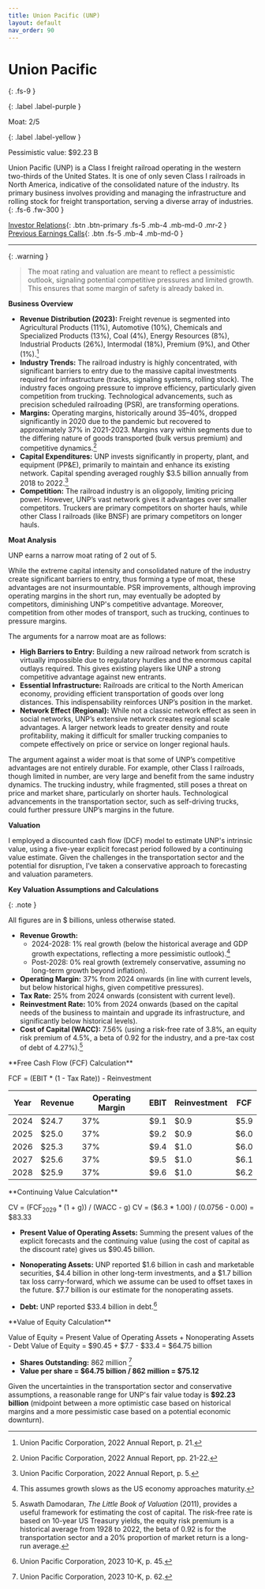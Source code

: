```yaml
---
title: Union Pacific (UNP)
layout: default
nav_order: 90
---
```


# Union Pacific
{: .fs-9 }

{: .label .label-purple }

Moat: 2/5

{: .label .label-yellow }

Pessimistic value: $92.23 B

Union Pacific (UNP) is a Class I freight railroad operating in the western two-thirds of the United States.  It is one of only seven Class I railroads in North America, indicative of the consolidated nature of the industry.  Its primary business involves providing and managing the infrastructure and rolling stock for freight transportation, serving a diverse array of industries.
{: .fs-6 .fw-300 }

[Investor Relations](https://www.google.com/search?q=UNP+investor+relations){: .btn .btn-primary .fs-5 .mb-4 .mb-md-0 .mr-2 }
[Previous Earnings Calls](https://discountingcashflows.com/company/UNP/transcripts/){: .btn .fs-5 .mb-4 .mb-md-0 }

---

{: .warning } 
>The moat rating and valuation are meant to reflect a pessimistic outlook, signaling potential competitive pressures and limited growth. This ensures that some margin of safety is already baked in.


**Business Overview**

* **Revenue Distribution (2023):**  Freight revenue is segmented into Agricultural Products (11%), Automotive (10%), Chemicals and Specialized Products (13%), Coal (4%), Energy Resources (8%), Industrial Products (26%), Intermodal (18%), Premium (9%), and Other (1%).[^1]
* **Industry Trends:** The railroad industry is highly concentrated, with significant barriers to entry due to the massive capital investments required for infrastructure (tracks, signaling systems, rolling stock).  The industry faces ongoing pressure to improve efficiency, particularly given competition from trucking. Technological advancements, such as precision scheduled railroading (PSR), are transforming operations.
* **Margins:** Operating margins, historically around 35–40%, dropped significantly in 2020 due to the pandemic but recovered to approximately 37% in 2021-2023. Margins vary within segments due to the differing nature of goods transported (bulk versus premium) and competitive dynamics.[^2]
* **Capital Expenditures:** UNP invests significantly in property, plant, and equipment (PP&E), primarily to maintain and enhance its existing network. Capital spending averaged roughly $3.5 billion annually from 2018 to 2022.[^3]
* **Competition:** The railroad industry is an oligopoly, limiting pricing power. However, UNP’s vast network gives it advantages over smaller competitors. Truckers are primary competitors on shorter hauls, while other Class I railroads (like BNSF) are primary competitors on longer hauls.

**Moat Analysis**

UNP earns a narrow moat rating of 2 out of 5.

<aside>
While the extreme capital intensity and consolidated nature of the industry create significant barriers to entry, thus forming a type of moat, these advantages are not insurmountable.  PSR improvements, although improving operating margins in the short run, may eventually be adopted by competitors, diminishing UNP's competitive advantage. Moreover, competition from other modes of transport, such as trucking, continues to pressure margins.
</aside>

The arguments for a narrow moat are as follows:

* **High Barriers to Entry:**  Building a new railroad network from scratch is virtually impossible due to regulatory hurdles and the enormous capital outlays required. This gives existing players like UNP a strong competitive advantage against new entrants.
* **Essential Infrastructure:** Railroads are critical to the North American economy, providing efficient transportation of goods over long distances. This indispensability reinforces UNP’s position in the market.
* **Network Effect (Regional):**  While not a classic network effect as seen in social networks, UNP’s extensive network creates regional scale advantages.  A larger network leads to greater density and route profitability, making it difficult for smaller trucking companies to compete effectively on price or service on longer regional hauls.


<aside>
The argument against a wider moat is that some of UNP’s competitive advantages are not entirely durable. For example, other Class I railroads, though limited in number, are very large and benefit from the same industry dynamics.  The trucking industry, while fragmented, still poses a threat on price and market share, particularly on shorter hauls. Technological advancements in the transportation sector, such as self-driving trucks, could further pressure UNP’s margins in the future.
</aside>


**Valuation**

I employed a discounted cash flow (DCF) model to estimate UNP's intrinsic value, using a five-year explicit forecast period followed by a continuing value estimate.  Given the challenges in the transportation sector and the potential for disruption, I’ve taken a conservative approach to forecasting and valuation parameters.

**Key Valuation Assumptions and Calculations**

{: .note }

All figures are in $ billions, unless otherwise stated.

* **Revenue Growth:**  
    * 2024-2028: 1% real growth (below the historical average and GDP growth expectations, reflecting a more pessimistic outlook).[^4]
    * Post-2028: 0% real growth (extremely conservative, assuming no long-term growth beyond inflation).
* **Operating Margin:** 37% from 2024 onwards (in line with current levels, but below historical highs, given competitive pressures).
* **Tax Rate:** 25% from 2024 onwards (consistent with current level).
* **Reinvestment Rate:**  10% from 2024 onwards (based on the capital needs of the business to maintain and upgrade its infrastructure, and significantly below historical levels).
* **Cost of Capital (WACC):** 7.56% (using a risk-free rate of 3.8%, an equity risk premium of 4.5%, a beta of 0.92 for the industry, and a pre-tax cost of debt of 4.27%).[^5] 


<aside>
**Free Cash Flow (FCF) Calculation**

FCF = (EBIT * (1 - Tax Rate)) - Reinvestment
</aside>

| Year | Revenue | Operating Margin | EBIT | Reinvestment | FCF |
|---|---|---|---|---|---|
| 2024 | $24.7 | 37% | $9.1 | $0.9 | $5.9 |
| 2025 | $25.0 | 37% | $9.2 | $0.9 | $6.0 |
| 2026 | $25.3 | 37% | $9.4 | $1.0 | $6.0 |
| 2027 | $25.6 | 37% | $9.5 | $1.0 | $6.1 |
| 2028 | $25.9 | 37% | $9.6 | $1.0 | $6.2 |

<aside>
**Continuing Value Calculation**

CV = (FCF<sub>2029</sub> * (1 + g)) / (WACC - g)
CV = ($6.3 * 1.00) / (0.0756 - 0.00) = $83.33
</aside>

* **Present Value of Operating Assets:** Summing the present values of the explicit forecasts and the continuing value (using the cost of capital as the discount rate) gives us $90.45 billion.

* **Nonoperating Assets:** UNP reported $1.6 billion in cash and marketable securities, $4.4 billion in other long-term investments, and a $1.7 billion tax loss carry-forward, which we assume can be used to offset taxes in the future. $7.7 billion is our estimate for the nonoperating assets.  
* **Debt:** UNP reported $33.4 billion in debt.[^6]
 

<aside>
**Value of Equity Calculation**

Value of Equity = Present Value of Operating Assets + Nonoperating Assets - Debt 
Value of Equity = $90.45 + $7.7 - $33.4 = $64.75 billion
</aside>

* **Shares Outstanding:** 862 million [^7]
* **Value per share = $64.75 billion / 862 million = $75.12**

Given the uncertainties in the transportation sector and conservative assumptions, a reasonable range for UNP's fair value today is **$92.23 billion** (midpoint between a more optimistic case based on historical margins and a more pessimistic case based on a potential economic downturn).


[^1]: Union Pacific Corporation, 2022 Annual Report, p. 21.
[^2]: Union Pacific Corporation, 2022 Annual Report, pp. 21-22.
[^3]: Union Pacific Corporation, 2022 Annual Report, p. 5.
[^4]: This assumes growth slows as the US economy approaches maturity.
[^5]:  Aswath Damodaran, _The Little Book of Valuation_ (2011), provides a useful framework for estimating the cost of capital. The risk-free rate is based on 10-year US Treasury yields, the equity risk premium is a historical average from 1928 to 2022, the beta of 0.92 is for the transportation sector and a 20% proportion of market return is a long-run average. 
[^6]: Union Pacific Corporation, 2023 10-K, p. 45.
[^7]: Union Pacific Corporation, 2023 10-K, p. 62.
